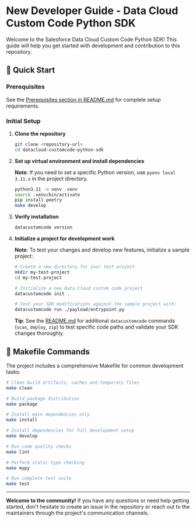# New Developer Guide - Data Cloud Custom Code Python SDK

Welcome to the Salesforce Data Cloud Custom Code Python SDK! This guide will help you get started with development and contribution to this repository.

## 🚀 Quick Start

### Prerequisites

See the [Prerequisites section in README.md](./README.md#prerequisites) for complete setup requirements.

### Initial Setup

1. **Clone the repository**
   ```bash
   git clone <repository-url>
   cd datacloud-customcode-python-sdk
   ```

2. **Set up virtual environment and install dependencies**

   **Note**: If you need to set a specific Python version, use `pyenv local 3.11.x` in the project directory.

   ```bash
   python3.11 -m venv .venv
   source .venv/bin/activate
   pip install poetry
   make develop
   ```

3. **Verify installation**
   ```bash
   datacustomcode version
   ```

4. **Initialize a project for development work**

   **Note**: To test your changes and develop new features, initialize a sample project:

   ```bash
   # Create a new directory for your test project
   mkdir my-test-project
   cd my-test-project

   # Initialize a new Data Cloud custom code project
   datacustomcode init .

   # Test your SDK modifications against the sample project with:
   datacustomcode run ./payload/entrypoint.py
   ```

   **Tip**: See the [README.md](./README.md) for additional `datacustomcode` commands (`scan`, `deploy`, `zip`) to test specific code paths and validate your SDK changes thoroughly.

## 🔧 Makefile Commands

The project includes a comprehensive Makefile for common development tasks:

```bash
# Clean build artifacts, caches and temporary files
make clean

# Build package distribution
make package

# Install main dependencies only
make install

# Install dependencies for full development setup
make develop

# Run code quality checks
make lint

# Perform static type checking
make mypy

# Run complete test suite
make test
```

---

**Welcome to the community!** If you have any questions or need help getting started, don't hesitate to create an issue in the repository or reach out to the maintainers through the project's communication channels.
